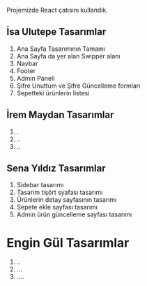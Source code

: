 Projemizde React çatısını kullandık.

## İsa Ulutepe Tasarımlar

1. Ana Sayfa Tasarımının Tamamı
2. Ana Sayfa da yer alan Swipper alanı
3. Navbar
4. Footer
5. Admin Paneli
6. Şifre Unuttum ve Şifre Güncelleme formları
7. Sepetteki ürünlerin listesi


## İrem Maydan Tasarımlar

1. .
2. ..
3. ..

## Sena Yıldız Tasarımlar

1. Sidebar tasarımı
2. Tasarım tişört syafası tasarımı
3. Ürünlerin detay sayfasının tasarımı
4. Sepete ekle sayfası tasarımı
5. Admin ürün güncelleme sayfası tasarımı

# Engin Gül Tasarımlar

1. ..
2. ...
3. ....
